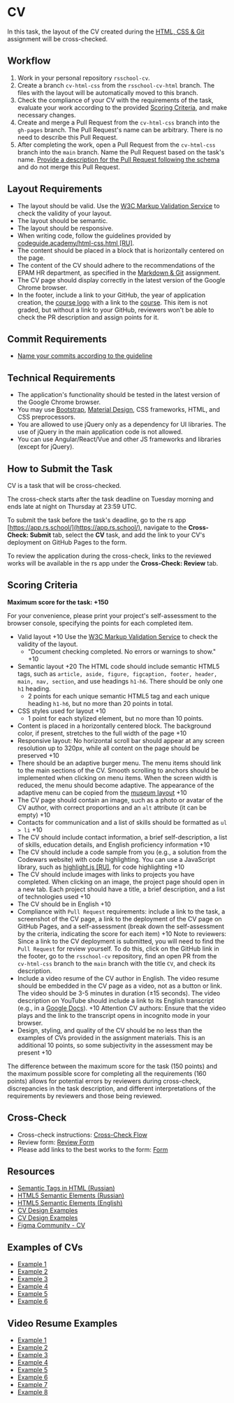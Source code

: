 # CV

In this task, the layout of the CV created during the [HTML, CSS & Git](html-css-git.md) assignment will be cross-checked.

## Workflow

1. Work in your personal repository `rsschool-cv`.
2. Create a branch `cv-html-css` from the `rsschool-cv-html` branch. The files with the layout will be automatically moved to this branch.
3. Check the compliance of your CV with the requirements of the task, evaluate your work according to the provided [Scoring Criteria](#scoring-criteria), and make necessary changes.
4. Create and merge a Pull Request from the `cv-html-css` branch into the `gh-pages` branch. The Pull Request's name can be arbitrary. There is no need to describe this Pull Request.
5. After completing the work, open a Pull Request from the `cv-html-css` branch into the `main` branch. Name the Pull Request based on the task's name. [Provide a description for the Pull Request following the schema](https://docs.rs.school/#/en/pull-request-review-process?id=pr-requirements) and do not merge this Pull Request.

## Layout Requirements
- The layout should be valid. Use the [W3C Markup Validation Service](https://validator.w3.org/) to check the validity of your layout.
- The layout should be semantic.
- The layout should be responsive.
- When writing code, follow the guidelines provided by [codeguide.academy/html-css.html [RU]](https://codeguide.academy/html-css.html).
- The content should be placed in a block that is horizontally centered on the page.
- The content of the CV should adhere to the recommendations of the EPAM HR department, as specified in the [Markdown & Git](git-markdown.md) assignment.
- The CV page should display correctly in the latest version of the Google Chrome browser.
- In the footer, include a link to your GitHub, the year of application creation, the [course logo](https://rs.school/images/rs_school_js.svg) with a link to the [course](https://rs.school/js/). This item is not graded, but without a link to your GitHub, reviewers won't be able to check the PR description and assign points for it.

## Commit Requirements
- [Name your commits according to the guideline](https://docs.rs.school/#/en/git-convention)

## Technical Requirements
- The application's functionality should be tested in the latest version of the Google Chrome browser.
- You may use [Bootstrap](https://getbootstrap.com/), [Material Design](https://material.io/), CSS frameworks, HTML, and CSS preprocessors.
- You are allowed to use jQuery only as a dependency for UI libraries. The use of jQuery in the main application code is not allowed.
- You can use Angular/React/Vue and other JS frameworks and libraries (except for jQuery).

## How to Submit the Task
CV is a task that will be cross-checked.

The cross-check starts after the task deadline on Tuesday morning and ends late at night on Thursday at 23:59 UTC.

To submit the task before the task's deadline, go to the rs app [https://app.rs.school/](https://app.rs.school/), navigate to the **Cross-Check: Submit** tab, select the **CV** task, and add the link to your CV's deployment on GitHub Pages to the form.

To review the application during the cross-check, links to the reviewed works will be available in the rs app under the **Cross-Check: Review** tab.

## Scoring Criteria
**Maximum score for the task: +150**

For your convenience, please print your project's self-assessment to the browser console, specifying the points for each completed item.

- Valid layout +10
  Use the [W3C Markup Validation Service](https://validator.w3.org/) to check the validity of the layout.
  - "Document checking completed. No errors or warnings to show." +10
- Semantic layout +20
  The HTML code should include semantic HTML5 tags, such as `article, aside, figure, figcaption, footer, header, main, nav, section`, and use headings `h1-h6`. There should be only one `h1` heading.
  - 2 points for each unique semantic HTML5 tag and each unique heading `h1-h6`, but no more than 20 points in total.
- CSS styles used for layout +10
  - 1 point for each stylized element, but no more than 10 points.
- Content is placed in a horizontally centered block. The background color, if present, stretches to the full width of the page +10
- Responsive layout: No horizontal scroll bar should appear at any screen resolution up to 320px, while all content on the page should be preserved +10
- There should be an adaptive burger menu. The menu items should link to the main sections of the CV. Smooth scrolling to anchors should be implemented when clicking on menu items. When the screen width is reduced, the menu should become adaptive. The appearance of the adaptive menu can be copied from the [museum layout](https://www.figma.com/file/xkP6mIaq7uG1Uru7CpasXq/Museum-04.09) +10
- The CV page should contain an image, such as a photo or avatar of the CV author, with correct proportions and an `alt` attribute (it can be empty) +10
- Contacts for communication and a list of skills should be formatted as `ul > li` +10
- The CV should include contact information, a brief self-description, a list of skills, education details, and English proficiency information +10
- The CV should include a code sample from you (e.g., a solution from the Codewars website) with code highlighting. You can use a JavaScript library, such as [highlight.js [RU]](https://wiki.pwodev.com/highlight-js-лучшая-подсветка-кода/), for code highlighting +10
- The CV should include images with links to projects you have completed. When clicking on an image, the project page should open in a new tab. Each project should have a title, a brief description, and a list of technologies used +10
- The CV should be in English +10
- Compliance with `Pull Request` requirements: include a link to the task, a screenshot of the CV page, a link to the deployment of the CV page on GitHub Pages, and a self-assessment (break down the self-assessment by the criteria, indicating the score for each item) +10
Note to reviewers: Since a link to the CV deployment is submitted, you will need to find the `Pull Request` for review yourself. To do this, click on the GitHub link in the footer, go to the `rsschool-cv` repository, find an open PR from the `cv-html-css` branch to the `main` branch with the title `CV`, and check its description.
- Include a video resume of the CV author in English. The video resume should be embedded in the CV page as a video, not as a button or link. The video should be 3-5 minutes in duration (±15 seconds). The video description on YouTube should include a link to its English transcript (e.g., in a [Google Docs](https://docs.google.com/document/u/0/)). +10
Attention CV authors: Ensure that the video plays and the link to the transcript opens in incognito mode in your browser.
- Design, styling, and quality of the CV should be no less than the examples of CVs provided in the assignment materials. This is an additional 10 points, so some subjectivity in the assessment may be present +10

The difference between the maximum score for the task (150 points) and the maximum possible score for completing all the requirements (160 points) allows for potential errors by reviewers during cross-check, discrepancies in the task description, and different interpretations of the requirements by reviewers and those being reviewed.

## Cross-Check
- Cross-check instructions: [Cross-Check Flow](https://docs.rs.school/#/en/cross-check-flow)
- Review form: [Review Form](https://cv-stage1-cross-check.netlify.app/)
- Please add links to the best works to the form: [Form](https://forms.gle/tgC3Y3dn9y2Yu5NF6)

## Resources
- [Semantic Tags in HTML (Russian)](https://youtu.be/bQRmGxhARhc)
- [HTML5 Semantic Elements (Russian)](https://www.youtube.com/watch?v=_ih1xJyPk4A)
- [HTML5 Semantic Elements (English)](https://html5css.ru/html/html5_semantic_elements.php)
- [CV Design Examples](https://www.freepik.com/free-photos-vectors/cv-template)
- [CV Design Examples](https://www.canva.com/resumes/templates/)
- [Figma Community - CV](https://www.figma.com/community/search?model_type=hub_files&q=cv)

## Examples of CVs
- [Example 1](https://mserykh.github.io/rsschool-cv/)
- [Example 2](https://kusakinvova.github.io/rsschool-cv/)
- [Example 3](https://petr9ra.github.io/rsschool-cv/)
- [Example 4](https://estydaven.github.io/rsschool-cv/)
- [Example 5](https://alexandrdrozdfd.github.io/rsschool-cv/)
- [Example 6](https://yuriandev.github.io/rsschool-cv/)

## Video Resume Examples
- [Example 1](https://www.youtube.com/watch?v=3j2vEycHWhs)
- [Example 2](https://www.youtube.com/watch?v=a_KLPUaDi4g)
- [Example 3](https://www.youtube.com/watch?v=cQVWIw85OAs)
- [Example 4](https://www.youtube.com/watch?v=A426pZuQIUk)
- [Example 5](https://www.youtube.com/watch?v=8QIDUvjnbM8)
- [Example 6](https://www.youtube.com/watch?v=NNlEKrpeByM)
- [Example 7](https://www.youtube.com/watch?v=01wkFZnmflo)
- [Example 8](https://www.youtube.com/watch?v=CLTbVVw85hw)
